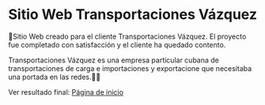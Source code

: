 # Sitio Web Transportaciones Vázquez 
🚀Sitio Web creado para el cliente Transportaciones Vázquez. El proyecto fue completado con satisfacción y el cliente ha quedado contento.

Transportaciones Vázquez es una empresa particular cubana de transportaciones de carga e importaciones y exportacione que necesitaba una portada en las redes.🚛🚛

 Ver resultado final:
<a href="qnecesitas.nat.cu/TransportacionesVazquez.html">Página de inicio</a>


